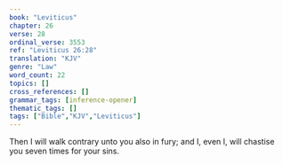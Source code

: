 ```yaml
---
book: "Leviticus"
chapter: 26
verse: 28
ordinal_verse: 3553
ref: "Leviticus 26:28"
translation: "KJV"
genre: "Law"
word_count: 22
topics: []
cross_references: []
grammar_tags: [inference-opener]
thematic_tags: []
tags: ["Bible","KJV","Leviticus"]
---
```

Then I will walk contrary unto you also in fury; and I, even I, will chastise you seven times for your sins.
